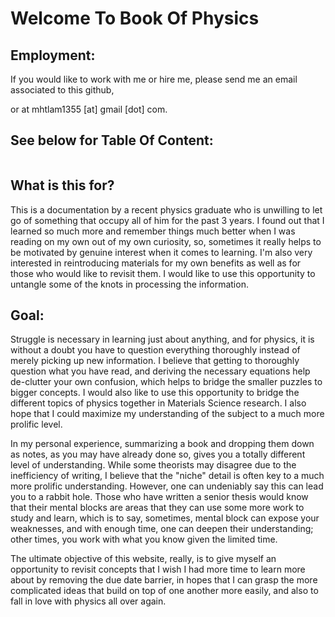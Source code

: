 # Welcome To Book Of Physics

## Employment:
If you would like to work with me or hire me, please send me an email associated to this github, 

or at mhtlam1355 [at] gmail [dot] com.

## See below for Table Of Content:
```{tableofcontents}
```

## What is this for?
This is a documentation by a recent physics graduate who is unwilling to let go of something that occupy all of him for the past 3 years. I found out that I learned so much more and remember things much better when I was reading on my own out of my own curiosity, so, sometimes it really helps to be motivated by genuine interest when it comes to learning. I'm also very interested in reintroducing materials for my own benefits as well as for those who would like to revisit them. I would like to use this opportunity to untangle some of the knots in processing the information. 

## Goal:
Struggle is necessary in learning just about anything, and for physics, it is without a doubt you have to question everything thoroughly instead of merely picking up new information. I believe that getting to thoroughly question what you have read, and deriving the necessary equations help de-clutter your own confusion, which helps to bridge the smaller puzzles to bigger concepts. I would also like to use this opportunity to bridge the different topics of physics together in Materials Science research. I also hope that I could maximize my understanding of the subject to a much more prolific level. 

In my personal experience, summarizing a book and dropping them down as notes, as you may have already done so, gives you a totally different level of understanding. While some theorists may disagree due to the inefficiency of writing, I believe that the "niche" detail is often key to a much more prolific understanding. However, one can undeniably say this can lead you to a rabbit hole. Those who have written a senior thesis would know that their mental blocks are areas that they can use some more work to study and learn, which is to say, sometimes, mental block can expose your weaknesses, and with enough time, one can deepen their understanding; other times, you work with what you know given the limited time. 

The ultimate objective of this website, really, is to give myself an opportunity to revisit concepts that I wish I had more time to learn more about by removing the due date barrier, in hopes that I can grasp the more complicated ideas that build on top of one another more easily, and also to fall in love with physics all over again. 

